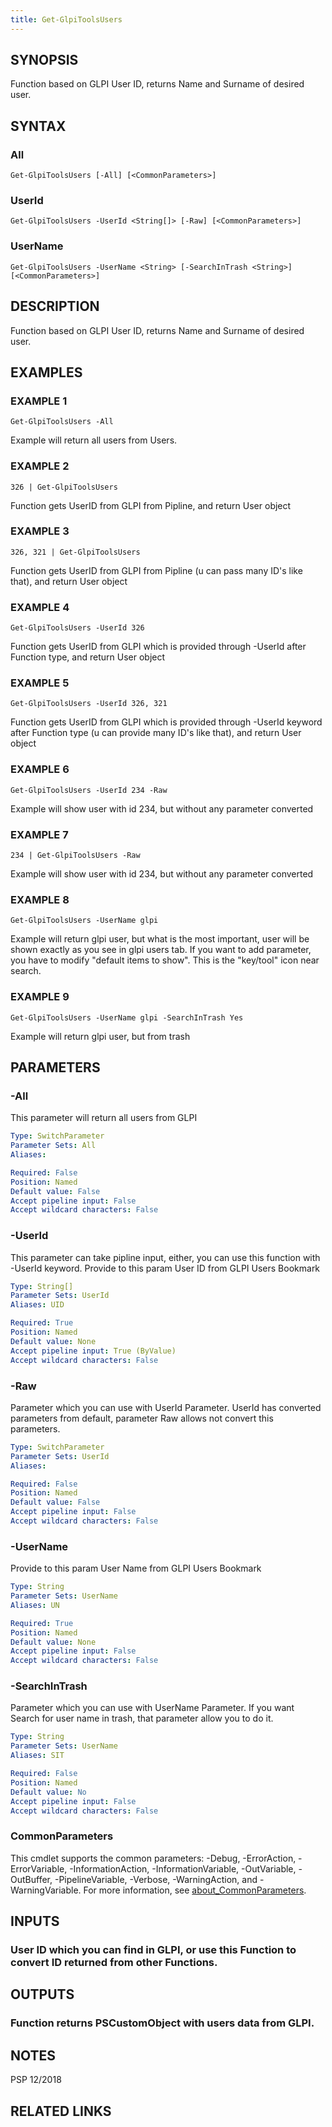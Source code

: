 ```yaml
---
title: Get-GlpiToolsUsers
---
```


## SYNOPSIS
Function based on GLPI User ID, returns Name and Surname of desired user.

## SYNTAX

### All
```
Get-GlpiToolsUsers [-All] [<CommonParameters>]
```

### UserId
```
Get-GlpiToolsUsers -UserId <String[]> [-Raw] [<CommonParameters>]
```

### UserName
```
Get-GlpiToolsUsers -UserName <String> [-SearchInTrash <String>] [<CommonParameters>]
```

## DESCRIPTION
Function based on GLPI User ID, returns Name and Surname of desired user.

## EXAMPLES

### EXAMPLE 1
```
Get-GlpiToolsUsers -All
```

Example will return all users from Users.

### EXAMPLE 2
```
326 | Get-GlpiToolsUsers
```

Function gets UserID from GLPI from Pipline, and return User object

### EXAMPLE 3
```
326, 321 | Get-GlpiToolsUsers
```

Function gets UserID from GLPI from Pipline (u can pass many ID's like that), and return User object

### EXAMPLE 4
```
Get-GlpiToolsUsers -UserId 326
```

Function gets UserID from GLPI which is provided through -UserId after Function type, and return User object

### EXAMPLE 5
```
Get-GlpiToolsUsers -UserId 326, 321
```

Function gets UserID from GLPI which is provided through -UserId keyword after Function type (u can provide many ID's like that), and return User object

### EXAMPLE 6
```
Get-GlpiToolsUsers -UserId 234 -Raw
```

Example will show user with id 234, but without any parameter converted

### EXAMPLE 7
```
234 | Get-GlpiToolsUsers -Raw
```

Example will show user with id 234, but without any parameter converted

### EXAMPLE 8
```
Get-GlpiToolsUsers -UserName glpi
```

Example will return glpi user, but what is the most important, user will be shown exactly as you see in glpi users tab.
If you want to add parameter, you have to modify "default items to show".
This is the "key/tool" icon near search.

### EXAMPLE 9
```
Get-GlpiToolsUsers -UserName glpi -SearchInTrash Yes
```

Example will return glpi user, but from trash

## PARAMETERS

### -All
This parameter will return all users from GLPI

```yaml
Type: SwitchParameter
Parameter Sets: All
Aliases:

Required: False
Position: Named
Default value: False
Accept pipeline input: False
Accept wildcard characters: False
```

### -UserId
This parameter can take pipline input, either, you can use this function with -UserId keyword.
Provide to this param User ID from GLPI Users Bookmark

```yaml
Type: String[]
Parameter Sets: UserId
Aliases: UID

Required: True
Position: Named
Default value: None
Accept pipeline input: True (ByValue)
Accept wildcard characters: False
```

### -Raw
Parameter which you can use with UserId Parameter.
UserId has converted parameters from default, parameter Raw allows not convert this parameters.

```yaml
Type: SwitchParameter
Parameter Sets: UserId
Aliases:

Required: False
Position: Named
Default value: False
Accept pipeline input: False
Accept wildcard characters: False
```

### -UserName
Provide to this param User Name from GLPI Users Bookmark

```yaml
Type: String
Parameter Sets: UserName
Aliases: UN

Required: True
Position: Named
Default value: None
Accept pipeline input: False
Accept wildcard characters: False
```

### -SearchInTrash
Parameter which you can use with UserName Parameter.
If you want Search for user name in trash, that parameter allow you to do it.

```yaml
Type: String
Parameter Sets: UserName
Aliases: SIT

Required: False
Position: Named
Default value: No
Accept pipeline input: False
Accept wildcard characters: False
```

### CommonParameters
This cmdlet supports the common parameters: -Debug, -ErrorAction, -ErrorVariable, -InformationAction, -InformationVariable, -OutVariable, -OutBuffer, -PipelineVariable, -Verbose, -WarningAction, and -WarningVariable. For more information, see [about_CommonParameters](http://go.microsoft.com/fwlink/?LinkID=113216).

## INPUTS

### User ID which you can find in GLPI, or use this Function to convert ID returned from other Functions.
## OUTPUTS

### Function returns PSCustomObject with users data from GLPI.
## NOTES
PSP 12/2018

## RELATED LINKS
